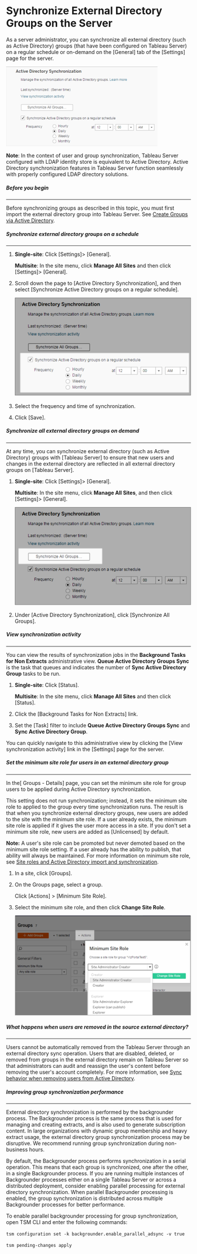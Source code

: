 
Synchronize External Directory Groups on the Server
===================================================
As a server administrator, you can synchronize all external directory
(such as Active Directory) groups (that have been configured on Tableau
Server) on a regular schedule or on-demand on the [General]
tab of the [Settings] page for the server.

![](./images/groups_adsync_globalsettings.png)

**Note**: In the context of user and group synchronization, Tableau
Server configured with LDAP identity store is equivalent to Active
Directory. Active Directory synchronization features in Tableau Server
function seamlessly with properly configured LDAP directory solutions.



##### Before you begin
-------------------------------------------------------------------------------------------------


Before synchronizing groups as described in this topic, you must first
import the external directory group into Tableau Server. See [Create
Groups via Active
Directory](https://help.tableau.com/current/server/en-us/groups_create_ad.htm).



##### Synchronize external directory groups on a schedule
----------------------------------------------------------------------


1.  **Single-site**: Click [Settings]\>
    [General].

    **Multisite**: In the site menu, click **Manage All Sites** and then
    click [Settings]\> [General].

2.  Scroll down the page to [Active Directory
    Synchronization], and then select [Synchronize Active
    Directory groups on a regular schedule].

    ![](./images/groups_adsync_globalsettings_schedule.png)

3.  Select the frequency and time of synchronization.

4.  Click [Save].



##### Synchronize all external directory groups on demand
----------------------------------------------------------------------


At any time, you can synchronize external directory (such as Active
Directory) groups with [Tableau Server] to ensure
that new users and changes in the external directory are reflected in
all external directory groups on [Tableau
Server].

1.  **Single-site**: Click [Settings]\>
    [General].

    **Multisite**: In the site menu, click **Manage All Sites**, and
    then click [Settings]\> [General].

    ![](./images/groups_adsync_globalsettings_manual.png)

2.  Under [Active Directory Synchronization], click
    [Synchronize All Groups].



##### View synchronization activity
--------------------------------------------------------------------------------------------------------------


You can view the results of synchronization jobs in the **Background
Tasks for Non Extracts** administrative view. **Queue Active Directory
Groups Sync** is the task that queues and indicates the number of **Sync
Active Directory Group** tasks to be run.

1.  **Single-site**: Click [Status].

    **Multisite**: In the site menu, click **Manage All Sites** and then
    click [Status].

2.  Click the [Background Tasks for Non Extracts] link.

3.  Set the [Task] filter to include **Queue Active
    Directory Groups Sync** and **Sync Active Directory Group**.

You can quickly navigate to this administrative view by clicking the
[View synchronization activity] link in the
[Settings] page for the server.



##### Set the minimum site role for users in an external directory group
-------------------------------------------------------------------------------------


In the[ Groups - Details] page, you can set the minimum site
role for group users to be applied during Active Directory
synchronization.

This setting does not run synchronization; instead, it sets the minimum
site role to applied to the group every time synchronization runs. The
result is that when you synchronize external directory groups, new users
are added to the site with the minimum site role. If a user already
exists, the minimum site role is applied if it gives the user more
access in a site. If you don\'t set a minimum site role, new users are
added as [Unlicensed] by default.

**Note:** A user\'s site role can be promoted but never demoted based on
the minimum site role setting. If a user already has the ability to
publish, that ability will always be maintained. For more information on
minimum site role, see [Site roles and Active Directory import and
synchronization](https://help.tableau.com/current/server/en-us/users_site_roles.htm#MinSiteRoleImport).

1.  In a site, click [Groups].

2.  On the Groups page, select a group.

    Click [Actions] \> [Minimum Site Role].

3.  Select the minimum site role, and then click **Change Site Role**.

    ![](./images/qs_adsync_1.png)



##### What happens when users are removed in the source external directory? 
-----------------------------------------------------------------------------------------


Users cannot be automatically removed from the Tableau Server through an
external directory sync operation. Users that are disabled, deleted, or
removed from groups in the external directory remain on Tableau Server
so that administrators can audit and reassign the user\'s content before
removing the user\'s account completely. For more information, see [Sync
behavior when removing users from Active
Directory](https://help.tableau.com/current/server/en-us/users_manage_ad.htm#Sync).



##### Improving group synchronization performance
---------------------------------------------------------------------------


External directory synchronization is performed by the backgrounder
process. The Backgrounder process is the same process that is used for
managing and creating extracts, and is also used to generate
subscription content. In large organizations with dynamic group
membership and heavy extract usage, the external directory group
synchronization process may be disruptive. We recommend running group
synchronization during non-business hours.

By default, the Backgrounder process performs synchronization in a
serial operation. This means that each group is synchronized, one after
the other, in a single Backgrounder process. If you are running multiple
instances of Backgrounder processes either on a single Tableau Server or
across a distributed deployment, consider enabling parallel processing
for external directory synchronization. When parallel Backgrounder
processing is enabled, the group synchronization is distributed across
multiple Backgrounder processes for better performance.

To enable parallel backgrounder processing for group synchronization,
open TSM CLI and enter the following commands:

`tsm configuration set -k backgrounder.enable_parallel_adsync -v true`

`tsm pending-changes apply`

